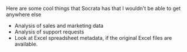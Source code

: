 Here are some cool things that Socrata has
that I wouldn't be able to get anywhere else

* Analysis of sales and marketing data
* Analysis of support requests
* Look at Excel spreadsheet metadata,
    if the original Excel files are available.
